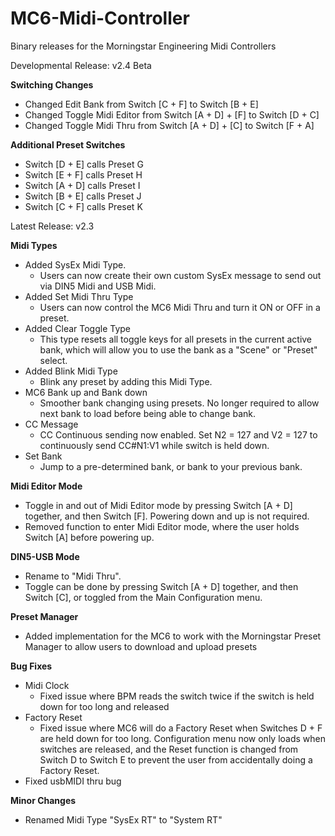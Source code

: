 # MC6-Midi-Controller
Binary releases for the Morningstar Engineering Midi Controllers

Developmental Release: v2.4 Beta

__Switching Changes__
* Changed Edit Bank from Switch [C + F] to Switch [B + E]
* Changed Toggle Midi Editor from Switch [A + D] + [F] to Switch [D + C]
* Changed Toggle Midi Thru from Switch [A + D] + [C] to Switch [F + A]

__Additional Preset Switches__
* Switch [D + E] calls Preset G
* Switch [E + F] calls Preset H
* Switch [A + D] calls Preset I
* Switch [B + E] calls Preset J
* Switch [C + F] calls Preset K

Latest Release: v2.3

__Midi Types__
* Added SysEx Midi Type.
  * Users can now create their own custom SysEx message to send out via DIN5 Midi and USB Midi.
* Added Set Midi Thru Type
  * Users can now control the MC6 Midi Thru and turn it ON or OFF in a preset.
* Added Clear Toggle Type
  * This type resets all toggle keys for all presets in the current active bank, which will allow you to use the bank as a "Scene" or "Preset" select. 
* Added Blink Midi Type
  * Blink any preset by adding this Midi Type.
* MC6 Bank up and Bank down
  * Smoother bank changing using presets. No longer required to allow next bank to load before being able to change bank.
* CC Message
  * CC Continuous sending now enabled. Set N2 = 127 and V2 = 127 to continuously send CC#N1:V1 while switch is held down.
* Set Bank
  * Jump to a pre-determined bank, or bank to your previous bank.

__Midi Editor Mode__
* Toggle in and out of Midi Editor mode by pressing Switch [A + D] together, and then Switch [F]. Powering down and up is not required.
* Removed function to enter Midi Editor mode, where the user holds Switch [A] before powering up.

__DIN5-USB Mode__
* Rename to "Midi Thru".
* Toggle can be done by pressing Switch [A + D] together, and then Switch [C], or toggled from the Main Configuration menu.

__Preset Manager__
* Added implementation for the MC6 to work with the Morningstar Preset Manager to allow users to download and upload presets


__Bug Fixes__
* Midi Clock
  * Fixed issue where BPM reads the switch twice if the switch is held down for too long and released
* Factory Reset
  * Fixed issue where MC6 will do a Factory Reset when Switches D + F are held down for too long. Configuration menu now only loads when switches are released, and the Reset function is changed from Switch D to Switch E to prevent the user from accidentally doing a Factory Reset.
* Fixed usbMIDI thru bug

__Minor Changes__
* Renamed Midi Type "SysEx RT" to "System RT"

